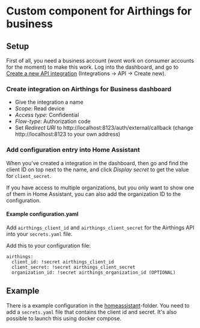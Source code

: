 # Custom component for Airthings for business

## Setup
First of all, you need a business account (wont work on consumer accounts for the moment) to make this work.
Log into the dashboard, and go to [Create a new API integration](https://dashboard.airthings.com/integrations/api-integration/add-api-client) (Integrations -> API -> Create new).

### Create integration on Airthings for Business dashboard
- Give the integration a name
- *Scope*: Read device
- *Access type*: Confidential
- *Flow-type*: Authorization code
- Set *Redirect URI* to http://localhost:8123/auth/external/callback (change http://localhost:8123 to your own address)

### Add configuration entry into Home Assistant
When you've created a integration in the dashboard, then go and find the client ID on top next to the name, and click *Display secret* to get the value for `client_secret`. 

If you have access to multiple organizations, but you only want to show one of them in Home Assistant, you can also add the organization ID to the configuration.

#### Example configuration.yaml
Add `airthings_client_id` and `airthings_client_secret` for the Airthings API into your `secrets.yaml` file.

Add this to your configuration file:
```
airthings:
  client_id: !secret airthings_client_id
  client_secret: !secret airthings_client_secret
  organization_id: !secret airthings_organization_id (OPTIONAL)
```

## Example
There is a example configuration in the [homeassistant](./homeassistant)-folder. You need to add a `secrets.yaml` file that contains the client id and secret. It's also possible to launch this using docker compose.
